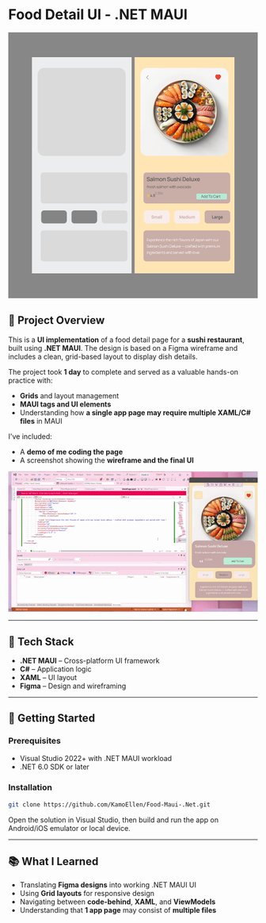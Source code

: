 
# Food Detail UI - .NET MAUI

![Food Detail Page Screenshot](https://github.com/KamoEllen/Food-Maui-.Net/blob/main/readme/image.png)

## 🥢 Project Overview

This is a **UI implementation** of a food detail page for a **sushi restaurant**, built using **.NET MAUI**. The design is based on a Figma wireframe and includes a clean, grid-based layout to display dish details.

The project took **1 day** to complete and served as a valuable hands-on practice with:

* **Grids** and layout management
* **MAUI tags and UI elements**
* Understanding how **a single app page may require multiple XAML/C# files** in MAUI

I've included:

* A **demo of me coding the page**
* A screenshot showing the **wireframe and the final UI**

![Coding Demo](https://github.com/KamoEllen/Food-Maui-.Net/blob/main/readme/video.gif)

---

## 🔧 Tech Stack

* **.NET MAUI** – Cross-platform UI framework
* **C#** – Application logic
* **XAML** – UI layout
* **Figma** – Design and wireframing

---



## 🚀 Getting Started

### Prerequisites

* Visual Studio 2022+ with .NET MAUI workload
* .NET 6.0 SDK or later

### Installation

```bash
git clone https://github.com/KamoEllen/Food-Maui-.Net.git
```

Open the solution in Visual Studio, then build and run the app on Android/iOS emulator or local device.

---

## 📚 What I Learned

* Translating **Figma designs** into working .NET MAUI UI
* Using **Grid layouts** for responsive design
* Navigating between **code-behind**, **XAML**, and **ViewModels**
* Understanding that **1 app page** may consist of **multiple files** 


